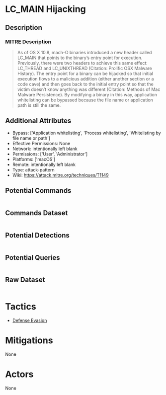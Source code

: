 
# LC_MAIN Hijacking

## Description

### MITRE Description

> As of OS X 10.8, mach-O binaries introduced a new header called LC_MAIN that points to the binary’s entry point for execution. Previously, there were two headers to achieve this same effect: LC_THREAD and LC_UNIXTHREAD  (Citation: Prolific OSX Malware History). The entry point for a binary can be hijacked so that initial execution flows to a malicious addition (either another section or a code cave) and then goes back to the initial entry point so that the victim doesn’t know anything was different  (Citation: Methods of Mac Malware Persistence). By modifying a binary in this way, application whitelisting can be bypassed because the file name or application path is still the same.

## Additional Attributes

* Bypass: ['Application whitelisting', 'Process whitelisting', 'Whitelisting by file name or path']
* Effective Permissions: None
* Network: intentionally left blank
* Permissions: ['User', 'Administrator']
* Platforms: ['macOS']
* Remote: intentionally left blank
* Type: attack-pattern
* Wiki: https://attack.mitre.org/techniques/T1149

## Potential Commands

```

```

## Commands Dataset

```

```

## Potential Detections

```json

```

## Potential Queries

```json

```

## Raw Dataset

```json

```

# Tactics


* [Defense Evasion](../tactics/Defense-Evasion.md)


# Mitigations

None

# Actors

None
